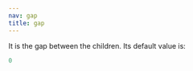 ```yaml
---
nav: gap
title: gap
---
```


It is the gap between the children. Its default value is:

```javascript
0
```
